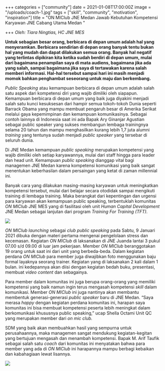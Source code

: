 +++
categories = ["community"]
date = 2021-01-08T17:00:00Z
image = "/uploads/coach-1.jpg"
tags = ["skill", "community", "motivation", "inspiration"]
title = "ON MIClub JNE Medan Jawab Kebutuhan Kompetensi Karyawan JNE Cabang Utama Medan "

+++
_Oleh: Tiara Ningtias, HC JNE MES_

**Untuk sebagian besar orang, berbicara di depan umum adalah hal yang menyeramkan. Berbicara sendirian di depan orang banyak tentu bukan hal yang mudah dan dapat dilakukan semua orang. Banyak hal negatif yang terlintas dipikiran kita ketika sudah berdiri di depan umum, mulai dari bagaimana penampilan saya di mata audiens, bagaimana jika ada yang salah, sampai bagaimana jika saya di tertawakan karena salah memberi informasi. Hal-hal tersebut sampai hari ini masih menjadi momok bahkan penghambat seseorang untuk maju dan berkembang.**

_Public Speaking_ atau kemampuan berbicara di depan umum adalah salah satu aspek dari kompetensi diri yang wajib dimiliki oleh siapapun. Kemampuan berbicara di depan umum yang baik juga diyakini menjadi salah satu kunci kesuksesan dari hampir semua tokoh-tokoh Dunia seperti Barrack Obama yang mampu membuat pengaruh besar di Amerika Serikat melalui gaya kepemimpinan dan kemampuan komunikasinya. Sebagai contoh lainnya di Indonesia saat ini ada Bapak Ary Ginanjar Agustian sebagai public speaker yang sukses membangun lembaga trainingnya selama 20 tahun dan mampu menghasilkan kurang lebih 1,7 juta alumni _training_ yang tentunya sudah menjadi _public speaker_ yang tersebar di seluruh dunia.

Di JNE Medan kemampuan _public speaking_ merupakan kompetensi yang wajib dimiliki oleh setiap karyawannya, mulai dari staff hingga para leader dan head unit. Kemampuan _public speaking_ dianggap vital bagi managemen JNE Medan karena kompetensi komunikasi yang baik sangat menentukan keberhasilan dalam persaingan yang ketat di zaman millennial ini.

Banyak cara yang dilakukan masing-masing karyawan untuk meningkatkan kompetensi tersebut, mulai dari belajar secara otodidak sampai mengikuti training di lembaga training. Maka berangkat dari kepentingan dan urgensi para karyawan akan kemampuan public speaking, terbentuklah komunitas _ON MIClub_ JNE MES yang di fasilitasi oleh unit _Human Capital Development_ JNE Medan sebagai lanjutan dari program _Training For Training (TFT)._

![](/uploads/whatsapp-image-2021-01-09-at-13-57-54-1.jpeg)

_ON MIClub_ _launching_ sebagai _club public speaking_ pada Sabtu, 9 Januari 2021 dibuka dengan materi pertama mengenai pengelolaan stress dan kecemasan. Kegiatan _ON MIClub_ di laksanakan di JNE Juanda lantai 3 pukul 07.00 s/d 09.00 di luar jam pekerjaan. Member _ON MIClub_ beranggotakan 19 orang untuk saat ini dari unit yang berbeda-beda. Dalam kegiatan perdana _ON MIClub_ para member juga diwajibkan foto menggunakan baju formal layaknya seorang trainer. Kegiatan yang di laksanakan 2 kali dalam 1 bulan. ini kedepannya akan diisi dengan kegiatan bedah buku, presentasi, membuat _video content_ dan sebagainya.

Para member dalam komunitas ini juga berupa orang-orang yang memiliki kompetensi yang baik namun ingin terus mengasah kompetensi _skill_ dalam komunikasi. Member _ON MIClub_ ini juga nantinya akan membantu membentuk generasi-generasi _public speaker_ baru di JNE Medan. “Saya merasa _happy_ dengan kegiatan perdana komunitas ini, harapan saya komunitas ini bisa membuat kompetensi peserta lebih meningkat dalam berkomunikasi khususnya public speaking,” ucap Shella Octami Unit QC yang merupakan member dari _on mic club._

SDM yang baik akan membuahkan hasil yang sempurna untuk perusahaannya, maka managemen sangat mendukung kegiatan-kegitan yang bertujuan mengasah dan menambah kompetensi. Bapak M. Arif Taufik sebagai salah satu _coach_ dari komunitas ini menyatakan bahwa para member yang ada di _ON MIClub_ ini harapannya mampu berbagi kebaikan dan kabahagiaan lewat lisannya.

![](/uploads/20210109_092824.jpg)